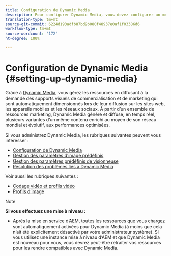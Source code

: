 ```yaml
---
title: Configuration de Dynamic Media
description: Pour configurer Dynamic Media, vous devez configurer un média dynamique et gérer les paramètres prédéfinis d’image et de visionneuse.
translation-type: tm+mt
source-git-commit: 6224d193adfb87bd9b080f48937e0af1f03386d6
workflow-type: tm+mt
source-wordcount: '172'
ht-degree: 100%

---
```



# Configuration de Dynamic Media   {#setting-up-dynamic-media}

Grâce à [Dynamic Media](https://www.adobe.com/fr/marketing/experience-manager-assets/dynamic-media.html), vous gérez les ressources en diffusant à la demande des supports visuels de commercialisation et de marketing qui sont automatiquement dimensionnés lors de leur diffusion sur les sites web, les appareils mobiles et les réseaux sociaux. À partir d’un ensemble de ressources marketing, Dynamic Media génère et diffuse, en temps réel, plusieurs variantes d’un même contenu enrichi au moyen de son réseau mondial et évolutif, aux performances optimisées.

<!-- OBSOLETE UNTIL THE INTEGRATING SCENE7 TOPIC GETS A MAJOR UPDATE

>[!NOTE]
>
>This documentation describes Dynamic Media capabilites, which are integrated directly into AEM. If you are using Dynamic Media Classic (previously called Scene7) integrated into AEM, see [Dynamic Media Classic integration documentation](/help/sites-cloud/administering/integrating-scene7.md).
>
>See [Dual Use Scenario](/help/sites-cloud/administering/integrating-scene7.md#dual-use-scenario) for times when you may want to use AEM integrated with Dynamic Media Classic along with Dynamic Media.

-->

Si vous administrez Dynamic Media, les rubriques suivantes peuvent vous intéresser :

* [Configuration de Dynamic Media](config-dm.md)
* [Gestion des paramètres d’image prédéfinis   ](managing-image-presets.md)
* [Gestion des paramètres prédéfinis de visionneuse](managing-viewer-presets.md)
* [Résolution des problèmes liés à Dynamic Media](troubleshoot-dm.md)

Voir aussi les rubriques suivantes :

* [Codage vidéo et profils vidéo](video-profiles.md)
* [Profils d’image](image-profiles.md)

>[!NOTE]
>
>**Si vous effectuez une mise à niveau :**
>
>* Après la mise en service d’AEM, toutes les ressources que vous chargez sont automatiquement activées pour Dynamic Media (à moins que cela n’ait été explicitement désactivé par votre administrateur système). Si vous utilisez une instance mise à niveau d’AEM et que Dynamic Media est nouveau pour vous, vous devrez peut-être retraiter vos ressources pour les rendre compatibles avec Dynamic Media.